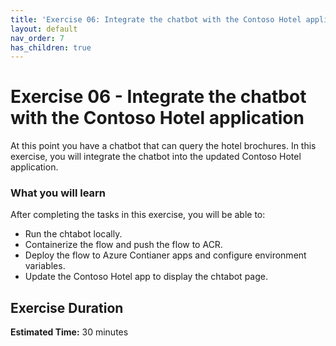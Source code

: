 ```yaml
---
title: 'Exercise 06: Integrate the chatbot with the Contoso Hotel application'
layout: default
nav_order: 7
has_children: true
---
```


# Exercise 06 - Integrate the chatbot with the Contoso Hotel application

At this point you have a chatbot that can query the hotel brochures. In this exercise, you will integrate the chatbot into the updated Contoso Hotel application.


### **What you will learn**

After completing the tasks in this exercise, you will be able to:

- Run the chtabot locally.
- Containerize the flow and push the flow to ACR.
- Deploy the flow to Azure Contianer apps and configure environment variables.
- Update the Contoso Hotel app to display the chtabot page.

## Exercise Duration

**Estimated Time:** 30 minutes
